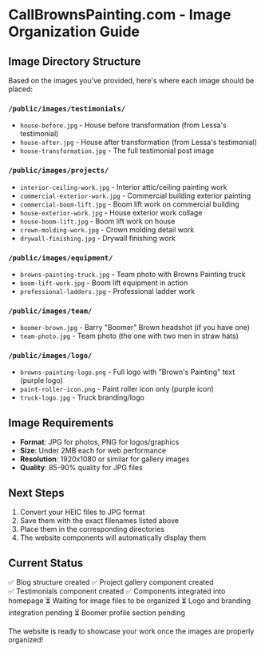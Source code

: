 # CallBrownsPainting.com - Image Organization Guide

## Image Directory Structure

Based on the images you've provided, here's where each image should be placed:

### `/public/images/testimonials/`
- `house-before.jpg` - House before transformation (from Lessa's testimonial)
- `house-after.jpg` - House after transformation (from Lessa's testimonial)  
- `house-transformation.jpg` - The full testimonial post image

### `/public/images/projects/`
- `interior-ceiling-work.jpg` - Interior attic/ceiling painting work
- `commercial-exterior-work.jpg` - Commercial building exterior painting
- `commercial-boom-lift.jpg` - Boom lift work on commercial building
- `house-exterior-work.jpg` - House exterior work collage
- `house-boom-lift.jpg` - Boom lift work on house
- `crown-molding-work.jpg` - Crown molding detail work
- `drywall-finishing.jpg` - Drywall finishing work

### `/public/images/equipment/`
- `browns-painting-truck.jpg` - Team photo with Browns Painting truck
- `boom-lift-work.jpg` - Boom lift equipment in action
- `professional-ladders.jpg` - Professional ladder work

### `/public/images/team/`
- `boomer-brown.jpg` - Barry "Boomer" Brown headshot (if you have one)
- `team-photo.jpg` - Team photo (the one with two men in straw hats)

### `/public/images/logo/`
- `browns-painting-logo.png` - Full logo with "Brown's Painting" text (purple logo)
- `paint-roller-icon.png` - Paint roller icon only (purple icon)
- `truck-logo.jpg` - Truck branding/logo

## Image Requirements

- **Format**: JPG for photos, PNG for logos/graphics
- **Size**: Under 2MB each for web performance
- **Resolution**: 1920x1080 or similar for gallery images
- **Quality**: 85-90% quality for JPG files

## Next Steps

1. Convert your HEIC files to JPG format
2. Save them with the exact filenames listed above
3. Place them in the corresponding directories
4. The website components will automatically display them

## Current Status

✅ Blog structure created
✅ Project gallery component created  
✅ Testimonials component created
✅ Components integrated into homepage
⏳ Waiting for image files to be organized
⏳ Logo and branding integration pending
⏳ Boomer profile section pending

The website is ready to showcase your work once the images are properly organized!
